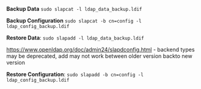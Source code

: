 
**Backup Data**  `sudo slapcat -l ldap_data_backup.ldif`

**Backup Configuration**  `sudo slapcat -b cn=config -l ldap_config_backup.ldif`

**Restore Data**: `sudo slapadd -l ldap_data_backup.ldif`

https://www.openldap.org/doc/admin24/slapdconfig.html - backend types may be deprecated, add may not work between older version backto new version

**Restore Configuration**: `sudo slapadd -b cn=config -l ldap_config_backup.ldif`
